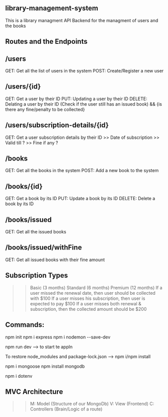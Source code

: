 ## library-management-system

This is a library managment API Backend for the managment of users and the books

## Routes and the Endpoints

## /users

GET: Get all the list of users in the system POST: Create/Register a new user

## /users/{id}

GET: Get a user by their ID PUT: Updating a user by their ID DELETE: Delating a user by their ID (Check if the user still has an issued book) && {is there any fine/penalty to be collected}

## /users/subscription-details/{id}

GET: Get a user subscription details by their ID >> Date of subscription >> Valid till ? >> Fine if any ?

## /books

GET: Get all the books in the system POST: Add a new book to the system

## /books/{id}

GET: Get a book by its ID PUT: Update a book by its ID DELETE: Delete a book by its ID

## /books/issued

GET: Get all the issued books

## /books/issued/withFine

GET: Get all issued books with their fine amount

## Subscription Types

>> Basic (3 months)
>> Standard (6 months)
>> Premium (12 months)
>> If a user missed the renewal date, then user should be collected with $100
>> If a user misses his subscription, then user is expected to pay $100
>>  If a user misses both renewal & subscription, then the collected amount should be $200

## Commands:

npm init npm i express npm i nodemon --save-dev

npm run dev --> to start te appln

To restore node_modules and package-lock.json --> npm i/npm install

npm i mongoose npm install mongodb

npm i dotenv

## MVC Architecture

>> M: Model (Structure of our MongoDb)
>> V: View (Frontend)
>> C: Controllers (Brain/Logic of a route)
